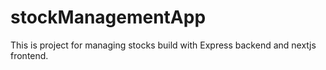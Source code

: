 # stockManagementApp
 
This is project for managing stocks build with Express backend and nextjs frontend.